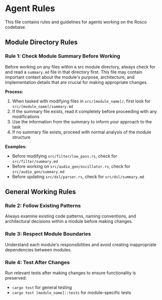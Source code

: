 # Agent Rules

This file contains rules and guidelines for agents working on the Rosco codebase.

## Module Directory Rules

### Rule 1: Check Module Summary Before Working
Before working on any files within a src module directory, always check for and read a `summary.md` file in that directory first. This file may contain important context about the module's purpose, architecture, and implementation details that are crucial for making appropriate changes.

**Process:**
1. When tasked with modifying files in `src/[module_name]/`, first look for `src/[module_name]/summary.md`
2. If the summary file exists, read it completely before proceeding with any modifications
3. Use the information from the summary to inform your approach to the task
4. If no summary file exists, proceed with normal analysis of the module structure

**Examples:**
- Before modifying `src/filter/low_pass.rs`, check for `src/filter/summary.md`
- Before working on `src/audio_gen/oscillator.rs`, check for `src/audio_gen/summary.md`
- Before updating `src/dsl/parser.rs`, check for `src/dsl/summary.md`

## General Working Rules

### Rule 2: Follow Existing Patterns
Always examine existing code patterns, naming conventions, and architectural decisions within a module before making changes.

### Rule 3: Respect Module Boundaries
Understand each module's responsibilities and avoid creating inappropriate dependencies between modules.

### Rule 4: Test After Changes
Run relevant tests after making changes to ensure functionality is preserved:
- `cargo test` for general testing
- `cargo test [module_name]::tests` for module-specific tests